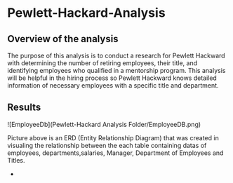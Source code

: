 # Pewlett-Hackard-Analysis 
## Overview of the analysis

The purpose of this analysis is to conduct a research for Pewlett Hackward with determining the number of retiring employees, their title, and identifying employees who qualified in a mentorship program. This analysis will be helpful in the hiring process so Pewlett Hackward knows detailed information of necessary employees with a specific title and department. 

## Results 
  ![EmployeeDb](Pewlett-Hackard Analysis Folder/EmployeeDB.png)

Picture above is an ERD (Entity Relationship Diagram) that was created in visualing the relationship between the each table containing datas of employees, departments,salaries, Manager, Department of Employees and Titles.

- 

